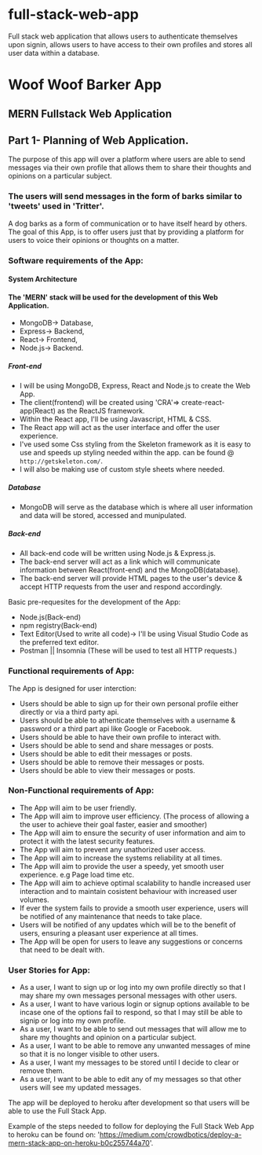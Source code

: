 # full-stack-web-app
Full stack web application that allows users to authenticate themselves upon signin, allows users to have access to their own profiles and stores all user data within a database.

# Woof Woof Barker App
## MERN Fullstack Web Application
## Part 1- Planning of Web Application.

<p> The purpose of this app will over a platform where users are able to send messages 
    via their own profile that allows them to share their thoughts and opinions on a particular subject.
</p>

### The users will send messages in the form of barks similar to 'tweets' used in 'Tritter'.

<p> 
  A dog barks as a form of communication or to have itself heard by others. The goal of this
  App, is to offer users just that by providing a platform for users to voice their opinions
  or thoughts on a matter.
</p>

### Software requirements of the App:

#### System Architecture
#### The 'MERN' stack will be used for the development of this Web Application.
* MongoDB-> Database,
* Express-> Backend,
* React-> Frontend,
* Node.js-> Backend.

##### Front-end
* I will be using MongoDB, Express, React and Node.js to create the Web App.
* The client(frontend) will be created using 'CRA'=> create-react-app(React) as the ReactJS framework.
* Within the React app, I'll be using Javascript, HTML & CSS.
* The React app will act as the user interface and offer the user experience.
* I've used some Css styling from the Skeleton framework as it is easy to use and speeds up styling needed within the app. 
  can be found @ ` http://getskeleton.com/ `.
* I will also be making use of custom style sheets where needed.

##### Database
* MongoDB will serve as the database which is where all user information and data will be stored, accessed and munipulated.

##### Back-end
* All back-end code will be written using Node.js & Express.js.
* The back-end server will act as a link which will communicate information between React(front-end) and the MongoDB(database).
* The back-end server will provide HTML pages to the user's device & accept HTTP requests from the user and respond accordingly.

Basic pre-requesites for the development of the App:

* Node.js(Back-end)
* npm registry(Back-end)
* Text Editor(Used to write all code)-> I'll be using Visual Studio Code as the preferred text editor.
* Postman || Insomnia (These will be used to test all HTTP requests.)

### Functional requirements of App:

 The App is designed for user interction:

* Users should be able to sign up for their own personal profile either directly or via a third party api.
* Users should be able to athenticate themselves with a username & password or a third part api like Google or Facebook.
* Users should be able to have their own profile to interact with. 
* Users should be able to send and share messages or posts.
* Users should be able to edit their messages or posts.
* Users should be able to remove their messages or posts.
* Users should be able to view their messages or posts.

### Non-Functional requirements of App:

* The App will aim to be user friendly.
* The App will aim to improve user efficiency. (The process of allowing a the user to achieve their goal faster, easier and smoother)
* The App will aim to ensure the security of user information and aim to protect it with the latest security features.
* The App will aim to prevent any unathorized user access.
* The App will aim to increase the systems reliability at all times.
* The App will aim to provide the user a speedy, yet smooth user experience. e.g Page load time etc.
* The App will aim to achieve optimal scalability to handle increased user interaction and to maintain cosistent behaviour with increased user volumes.
* If ever the system fails to provide a smooth user experience, users will be notified of any maintenance that needs to take place.
* Users will be notified of any updates which will be to the benefit of users, ensuring a pleasant user experience at all times.
* The App will be open for users to leave any suggestions or concerns that need to be dealt with.

### User Stories for App:

* As a user, I want to sign up or log into my own profile directly so that I may share my own messages personal messages with other users.
* As a user, I want to have various login or signup options available to be incase one of the options fail to respond, so that I may still be able to signip or log into my own profile.
* As a user, I want to be able to send out messages that will allow me to share my thoughts and opinion on a particular subject.
* As a user, I want to be able to remove any unwanted messages of mine so that it is no longer visible to other users.
* As a user, I want my messages to be stored until I decide to clear or remove them.
* As a user, I want to be able to edit any of my messages so that other users will see my updated messages.

The app will be deployed to heroku after development so that users will be able to use the Full Stack App.

Example of the steps needed to follow for deploying the Full Stack Web App to heroku can be found on: 'https://medium.com/crowdbotics/deploy-a-mern-stack-app-on-heroku-b0c255744a70'.
